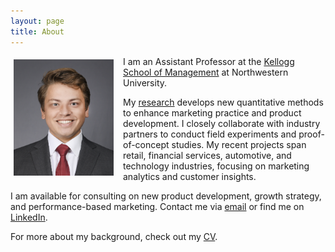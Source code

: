 ```yaml
---
layout: page
title: About
---
```


<div style="clear: both;">

  <div style="float: left;  padding: 5px 15px 5px 5px;">
    <img src="/assets/img/Timoshenko Photo.jpg" width="160">
  </div>

  <p>I am an Assistant Professor at the <a href="https://www.kellogg.northwestern.edu">Kellogg School of Management</a> at Northwestern University.</p>

  <p>My <a href="{{ site.baseurl }}{% link menu/research.md %}">research</a> develops new quantitative methods to enhance marketing practice and product development. I closely collaborate with industry partners to conduct field experiments and proof-of-concept studies. My recent projects span retail, financial services, automotive, and technology industries, focusing on marketing analytics and customer insights.</p>

<p>I am available for consulting on new product development, growth strategy, and performance-based marketing. Contact me via <a href="mailto:artem.timoshenko@kellogg.northwestern.edu">email</a> or find me on <a href="https://www.linkedin.com/in/artem-timoshenko-47867b1a/">LinkedIn</a>. </p>

<p> For more about my background, check out my <a href="/assets/cv/Timoshenko CV August 2023.pdf">CV</a>.</p>



</div>
